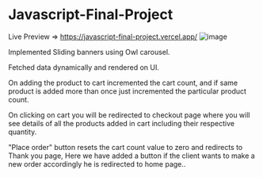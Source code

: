 # Javascript-Final-Project

Live Preview => https://javascript-final-project.vercel.app/
![image](https://user-images.githubusercontent.com/69984129/150869664-7cdb05eb-fd1e-4b8a-a34d-0d90033a30f5.png)



Implemented Sliding banners using Owl carousel.

Fetched data dynamically and rendered on UI.

On adding the product to cart incremented the cart count, and if same product is added more than once just incremented the particular product count.

On clicking on cart you will be redirected to checkout page where you will see details of all the products added in cart including their respective quantity.

"Place order" button resets the cart count value to zero and redirects to Thank you page, Here we have added a button if the client wants to make a new order accordingly he is redirected to home page..
